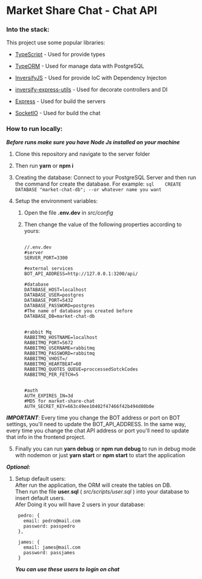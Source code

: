 # Market Share Chat - Chat API

### Into the stack:

This project use some popular libraries:

- [TypeScript]( https://www.typescriptlang.org/ "TypeScript") - Used for provide types

- [TypeORM]( https://typeorm.io/ "TypeORM") - Used for manage data with PostgreSQL

- [InversifyJS]( http://inversify.io/ "InversifyJS") - Used for provide IoC with Dependency Injecton

- [inversify-express-utils]( https://github.com/inversify/inversify-express-utils "inversify-express-utils") - Used for decorate controllers and DI

- [Express]( https://expressjs.com/ "Express") - Used for build the servers

- [SocketIO]( https://socket.io/ "SocketIO") - Used for build the chat

### How to run locally:

***Before runs make sure you have Node Js installed on your machine***

1. Clone this repository and navigate to the server folder
2. Then run __yarn__ or __npm i__
3. Creating the database: Connect to your PostgreSQL Server and then run the command for create the database.
        For example: 
        ```sql   
        CREATE DATABASE "market-chat-db"; --or whatever name you want
        ```
    
4. Setup the environment variables:
    1. Open the file **.env.dev** in _src/config_
    2. Then change the value of the following properties according to yours:  
         
        ```env

        //.env.dev
        #server
        SERVER_PORT=3300

        #external services 
        BOT_API_ADDRESS=http://127.0.0.1:3200/api/

        #database 
        DATABASE_HOST=localhost
        DATABASE_USER=postgres
        DATABASE_PORT=5432
        DATABASE_PASSWORD=postgres
        #The name of database you created before
        DATABASE_DB=market-chat-db


        #rabbit Mq
        RABBITMQ_HOSTNAME=localhost
        RABBITMQ_PORT=5672
        RABBITMQ_USERNAME=rabbitmq
        RABBITMQ_PASSWORD=rabbitmq
        RABBITMQ_VHOST=/
        RABBITMQ_HEARTBEAT=60
        RABBITMQ_QUOTES_QUEUE=proccessedSotckCodes
        RABBITMQ_PER_FETCH=5


        #auth
        AUTH_EXPIRES_IN=3d
        #MD5 for market-share-chat
        AUTH_SECRET_KEY=663c49ee10402f47466f42b494d80b0e
        
        ```
        
***IMPORTANT***: Every time you change the BOT address or port on BOT settings, you'll need to update the BOT_API_ADDRESS. In the same way, every time you change the chat API address or port you'll need to update that info in the frontend project. 
    
5. Finally you can run __yarn debug__ or __npm run debug__ to run in debug mode with nodemon or just __yarn start__ or __npm start__ to start the application

***Optional:***

1. Setup default users:  
    After run the application, the ORM will create the tables on DB.  
    Then run the file **user.sql** ( _src/scripts/user.sql_ ) into your database to insert default users.  
        Afer Doing it you will have 2 users in your database:  
         
        

        pedro: {
          email: pedro@mail.com
          password: passpedro
        },
        
        james: {
          email: james@mail.com
          password: passjames
        }
        
        

    ***You can use these users to login on chat***

